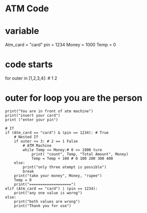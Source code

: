 # ATM Code
# variable
Atm_card = "card"
pin = 1234
Money = 1000
Temp = 0

# code starts
for outer in [1,2,3,4]: # 1 2
# outer for loop you are the person
    print("You are in front of atm machine")
    print("insert your card")
    print ("enter your pin")

    # If
    if (Atm_card == "card") & (pin == 1234): # True
        # Nested If
        if outer <= 3: # 2 == 1 False
            # ATM Machine
            while Temp <= Money:# 0 <= 1000 ture
                print( "count", Temp, "Total Amount", Money)
                Temp = Temp + 100 # 0 100 200 300 400
        else:
            print("only three atempt is possible")
            break
        print("take your money", Money, "rupee")
        Temp = 0
        print("===================")
    elif (Atm_card == "card") | (pin == 1234):
        print("any one value is worng")
    else:
        print("both values are wrong")
        print("Thank you for use") 
